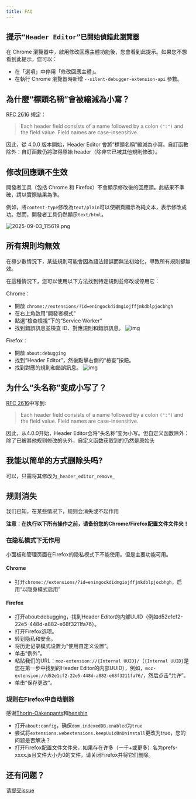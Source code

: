 ```yaml
---
title: FAQ
---
```


## 提示`“Header Editor”已開始偵錯此瀏覽器`

在 Chrome 瀏覽器中，啟用修改回應主體功能後，您會看到此提示。如果您不想看到此提示，您可以：
* 在「選項」中停用「修改回應主體」。
* 在執行 Chrome 瀏覽器時新增 `--silent-debugger-extension-api` 參數。

## 為什麼“標頭名稱”會被縮減為小寫？

[RFC 2616](https://tools.ietf.org/html/rfc2616.html#section-4.2) 規定：

> Each header field consists of a name followed by a colon `(":")` and the field value. Field names are case-insensitive.

因此，從 4.0.0 版本開始，Header Editor 會將“標頭名稱”縮減為小寫。自訂函數除外：自訂函數仍將取得原始 header（除非它已被其他規則修改）。

## 修改回應頭不生效

開發者工具（包括 Chrome 和 Firefox）不會顯示修改後的回應頭。此結果不準確，請以實際結果為準。

例如，將`content-type`修改為`text/plain`可以使網頁顯示為純文本，表示修改成功。然而，開發者工具仍然顯示`text/html`。

![2025-09-03_115619.png](https://img10.360buyimg.com/ddimg/jfs/t1/325127/5/15269/85767/68b7bc80F3d770c5e/45cdb64f42625693.jpg)

## 所有規則均無效

在極少數情況下，某些規則可能會因為語法錯誤而無法初始化，導致所有規則都無效。

在這種情況下，您可以使用以下方法找到特定規則並修改或停用它：

Chrome：
* 開啟 `chrome://extensions/?id=eningockdidmgiojffjmkdblpjocbhgh`
* 在右上角啟用“開發者模式”
* 點選“檢查檢視”下的“Service Worker”
* 找到錯誤訊息並檢查 ID、對應規則和錯誤訊息。
![img](https://img11.360buyimg.com/ddimg/jfs/t1/333577/33/836/91910/68a4ab26F2b85cd64/8d6cd3da3b9af51a.jpg)

Firefox：
* 開啟 `about:debugging`
* 找到“Header Editor”，然後點擊右側的“檢查”按鈕。
* 找到對應的規則和錯誤訊息。
![img](https://img13.360buyimg.com/ddimg/jfs/t1/289605/39/18012/32092/68a4ae2cFa61f9a6a/9be7525f36abe945.jpg)

## 为什么“头名称”变成小写了？

[RFC 2616](https://tools.ietf.org/html/rfc2616.html#section-4.2)中写到:

> Each header field consists of a name followed by a colon `(":")` and the field value. Field names are case-insensitive.

因此，从4.0.0开始，Header Editor会将“头名称”变为小写。但自定义函数除外：除了已被其他规则修改的头外，自定义函数获取到的仍然是原始头

## 我能以简单的方式删除头吗?

可以，只需将其修改为`_header_editor_remove_`

## 规则消失

我们已知，在某些情况下，规则会消失或不起作用

**注意：在执行以下所有操作之前，请备份您的Chrome/Firefox配置文件文件夹！**

### 在隐私模式下无作用

小面板和管理页面在Firefox的隐私模式下不能使用。但是主要功能可用。

#### Chrome

* 打开`chrome://extensions/?id=eningockdidmgiojffjmkdblpjocbhgh`，启用“以隐身模式启用”

#### Firefox

* 打开about:debugging，找到Header Editor的内部UUID（例如d52e1cf2-22e5-448d-a882-e68f3211fa76）。
* 打开Firefox选项。
* 转到隐私和安全。
* 将历史记录模式设置为“使用自定义设置”。
* 单击“例外”。
* 粘贴我们的URL：`moz-extension://{Internal UUID}/`（`{Internal UUID}`是您在第一步中找到的Header Editor的内部UUID），例如，`moz-extension://d52e1cf2-22e5-448d-a882-e68f3211fa76/`，然后点击“允许”。
* 单击“保存更改”。

### 规则在Firefox中自动删除

感谢[Thorin-Oakenpants](https://github.com/Thorin-Oakenpants)和[henshin](https://github.com/henshin)

* 打开`about:config`，确保`dom.indexedDB.enabled`为`true`
* 尝试将`extensions.webextensions.keepUuidOnUninstall`更改为true，您的问题是否解决？
* 打开Firefox配置文件文件夹，如果存在许多（一千+或更多）名为prefs-xxxx.js且文件大小为0的文件，请关闭Firefox并将它们删除。

## 还有问题？

请[提交issue](https://github.com/FirefoxBar/HeaderEditor/issues/new/choose)
